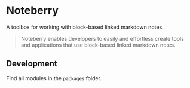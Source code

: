# Noteberry

A toolbox for working with block-based linked markdown notes.

> Noteberry enables developers to easily and effortless create tools and applications that use block-based linked markdown notes.

## Development

Find all modules in the `packages` folder.
